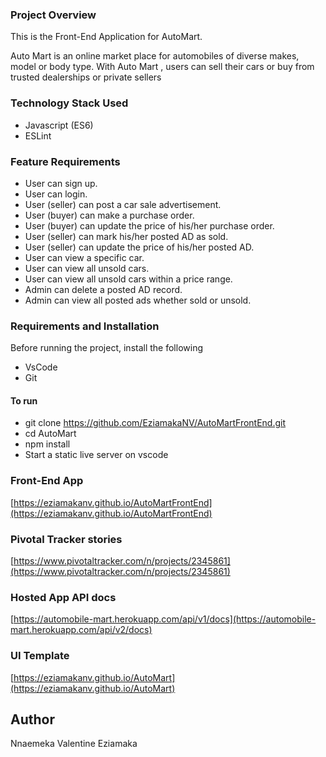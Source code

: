 ### Project Overview
This is the Front-End Application for AutoMart.

Auto Mart is an online market place for automobiles of diverse makes, model or body type. With Auto Mart , users can sell their cars or buy from trusted dealerships or private sellers

### Technology Stack Used
- Javascript (ES6)
- ESLint

### Feature Requirements
- User can sign up.
- User can login.
- User (seller) can post a car sale advertisement.
- User (buyer) can make a purchase order.
- User (buyer) can update the price of his/her purchase order.
- User (seller) can mark his/her posted AD as sold.
- User (seller) can update the price of his/her posted AD.
- User can view a specific car.
- User can view all unsold cars.
- User can view all unsold cars within a price range.
- Admin can delete a posted AD record.
- Admin can view all posted ads whether sold or unsold.

### Requirements and Installation
Before running the project, install the following
- VsCode
- Git

#### To run
- git clone https://github.com/EziamakaNV/AutoMartFrontEnd.git
- cd AutoMart
- npm install
- Start a static live server on vscode

### Front-End App
[https://eziamakanv.github.io/AutoMartFrontEnd](https://eziamakanv.github.io/AutoMartFrontEnd)

### Pivotal Tracker stories
[https://www.pivotaltracker.com/n/projects/2345861](https://www.pivotaltracker.com/n/projects/2345861)

### Hosted App API docs
[https://automobile-mart.herokuapp.com/api/v1/docs](https://automobile-mart.herokuapp.com/api/v2/docs)

### UI Template
[https://eziamakanv.github.io/AutoMart](https://eziamakanv.github.io/AutoMart)


## Author

Nnaemeka Valentine Eziamaka
